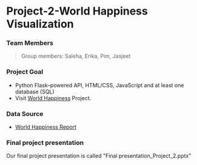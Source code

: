 # Project-2-World Happiness Visualization

### Team Members
>Group members: Saleha, Erika, Pim, Jasjeet

### Project Goal
* Python Flask–powered API, HTML/CSS, JavaScript and at least one database (SQL)
* Visit [World Happiness](https://salehakhatun.github.io/Project-2//) Project.

### Data Source
* [World Happiness Report](https://www.kaggle.com/unsdsn/world-happiness)


### Final project presentation
Our final project presentation is called "Final presentation_Project_2.pptx"
